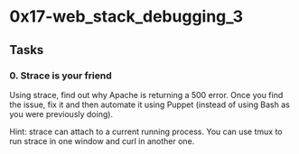 # 0x17-web_stack_debugging_3

## Tasks

### 0. Strace is your friend

Using strace, find out why Apache is returning a 500 error. Once you find the issue, fix it and then automate it using Puppet (instead of using Bash as you were previously doing).

Hint: strace can attach to a current running process. You can use tmux to run strace in one window and curl in another one.

